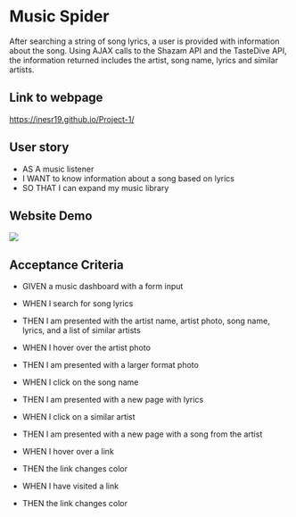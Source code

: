 # Music Spider
After searching a string of song lyrics, a user is provided with information about the song. Using AJAX calls to the Shazam API and the TasteDive API, the information returned includes the artist, song name, lyrics and similar artists.

## Link to webpage
https://inesr19.github.io/Project-1/

## User story
* AS A music listener
* I WANT to know information about a song based on lyrics
* SO THAT I can expand my music library

## Website Demo
![](assets/images/Music-Spider.gif)

## Acceptance Criteria
* GIVEN a music dashboard with a form input

* WHEN I search for song lyrics
* THEN I am presented with the artist name, artist photo, song name, lyrics, and a list of similar artists

* WHEN I hover over the artist photo
* THEN I am presented with a larger format photo

* WHEN I click on the song name
* THEN I am presented with a new page with lyrics

* WHEN I click on a similar artist
* THEN I am presented with a new page with a song from the artist

* WHEN I hover over a link
* THEN the link changes color

* WHEN I have visited a link
* THEN the link changes color